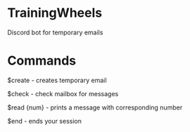 # TrainingWheels
Discord bot for temporary emails

# Commands
$create - creates temporary email

$check - check mailbox for messages

$read {num} - prints a message with corresponding number

$end - ends your session
